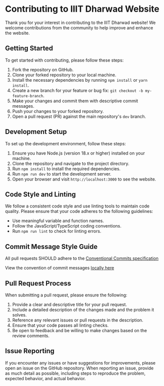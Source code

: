 # Contributing to IIIT Dharwad Website

Thank you for your interest in contributing to the IIIT Dharwad website! We welcome contributions from the community to help improve and enhance the website.

## Getting Started

To get started with contributing, please follow these steps:

1. Fork the repository on GitHub.
2. Clone your forked repository to your local machine.
3. Install the necessary dependencies by running `npm install` or `yarn install`.
4. Create a new branch for your feature or bug fix: `git checkout -b my-feature-branch`.
5. Make your changes and commit them with descriptive commit messages.
6. Push your changes to your forked repository.
7. Open a pull request (PR) against the main repository's `dev` branch.

## Development Setup

To set up the development environment, follow these steps:

1. Ensure you have Node.js (version 18.x or higher) installed on your machine.
2. Clone the repository and navigate to the project directory.
3. Run `npm install` to install the required dependencies.
4. Run `npm run dev` to start the development server.
5. Open your browser and visit `http://localhost:3000` to see the website.

## Code Style and Linting

We follow a consistent code style and use linting tools to maintain code quality. Please ensure that your code adheres to the following guidelines:

- Use meaningful variable and function names.
- Follow the JavaScript/TypeScript coding conventions.
- Run `npm run lint` to check for linting errors.

## Commit Message Style Guide

All pull requests SHOULD adhere to the [Conventional Commits specification](https://conventionalcommits.org/)

View the convention of commit messages [locally here](./COMMIT_MESSAGE.md)

## Pull Request Process

When submitting a pull request, please ensure the following:

1. Provide a clear and descriptive title for your pull request.
2. Include a detailed description of the changes made and the problem it solves.
3. Reference any relevant issues or pull requests in the description.
4. Ensure that your code passes all linting checks.
5. Be open to feedback and be willing to make changes based on the review comments.

## Issue Reporting

If you encounter any issues or have suggestions for improvements, please open an issue on the GitHub repository. When reporting an issue, provide as much detail as possible, including steps to reproduce the problem, expected behavior, and actual behavior.
